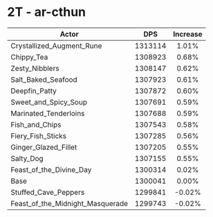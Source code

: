 # 2T - ar-cthun
| Actor | DPS | Increase |
|---|:---:|:---:|
|Crystallized_Augment_Rune|1313114|1.01%|
|Chippy_Tea|1308923|0.68%|
|Zesty_Nibblers|1308147|0.62%|
|Salt_Baked_Seafood|1307923|0.61%|
|Deepfin_Patty|1307872|0.60%|
|Sweet_and_Spicy_Soup|1307691|0.59%|
|Marinated_Tenderloins|1307688|0.59%|
|Fish_and_Chips|1307543|0.58%|
|Fiery_Fish_Sticks|1307285|0.56%|
|Ginger_Glazed_Fillet|1307205|0.55%|
|Salty_Dog|1307155|0.55%|
|Feast_of_the_Divine_Day|1300314|0.02%|
|Base|1300041|0.00%|
|Stuffed_Cave_Peppers|1299841|-0.02%|
|Feast_of_the_Midnight_Masquerade|1299743|-0.02%|
